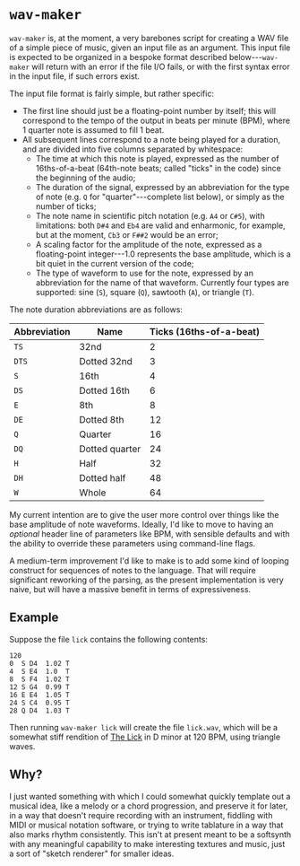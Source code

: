 # `wav-maker`

`wav-maker` is, at the moment, a very barebones script for creating a WAV file
of a simple piece of music, given an input file as an argument. This input file
is expected to be organized in a bespoke format described below---`wav-maker`
will return with an error if the file I/O fails, or with the first syntax error
in the input file, if such errors exist.

The input file format is fairly simple, but rather specific:

- The first line should just be a floating-point number by itself; this will
correspond to the tempo of the output in beats per minute (BPM), where 1 quarter
note is assumed to fill 1 beat.
- All subsequent lines correspond to a note being played for a duration, and are
divided into five columns separated by whitespace:
    - The time at which this note is played, expressed as the number of
    16ths-of-a-beat (64th-note beats; called "ticks" in the code) since the
    beginning of the audio;
    - The duration of the signal, expressed by an abbreviation for the type of
    note (e.g. `Q` for "quarter"---complete list below), or simply as the number
    of ticks;
    - The note name in scientific pitch notation (e.g. `A4` or `C#5`), with
    limitations: both `D#4` and `Eb4` are valid and enharmonic, for example,
    but at the moment, `Cb3` or `F##2` would be an error;
    - A scaling factor for the amplitude of the note, expressed as a
    floating-point integer---1.0 represents the base amplitude, which is a bit
    quiet in the current version of the code;
    - The type of waveform to use for the note, expressed by an abbreviation for
    the name of that waveform. Currently four types are supported: sine (`S`),
    square (`Q`), sawtooth (`A`), or triangle (`T`).

The note duration abbreviations are as follows:

| Abbreviation | Name           | Ticks (16ths-of-a-beat) |
|--------------|----------------|-------------------------|
| `TS`         | 32nd           | 2                       |
| `DTS`        | Dotted 32nd    | 3                       |
| `S`          | 16th           | 4                       |
| `DS`         | Dotted 16th    | 6                       |
| `E`          | 8th            | 8                       |
| `DE`         | Dotted 8th     | 12                      |
| `Q`          | Quarter        | 16                      |
| `DQ`         | Dotted quarter | 24                      |
| `H`          | Half           | 32                      |
| `DH`         | Dotted half    | 48                      |
| `W`          | Whole          | 64                      |

My current intention are to give the user more control over things like the base
amplitude of note waveforms. Ideally, I'd like to move to having an *optional*
header line of parameters like BPM, with sensible defaults and with the ability
to override these parameters using command-line flags.

A medium-term improvement I'd like to make is to add some kind of looping
construct for sequences of notes to the language. That will require significant
reworking of the parsing, as the present implementation is very naive, but will
have a massive benefit in terms of expressiveness.

## Example

Suppose the file `lick` contains the following contents:

```
120
0  S D4  1.02 T
4  S E4  1.0  T
8  S F4  1.02 T
12 S G4  0.99 T
16 E E4  1.05 T
24 S C4  0.95 T
28 Q D4  1.03 T
```

Then running `wav-maker lick` will create the file `lick.wav`, which will be a
somewhat stiff rendition of [The Lick](https://www.youtube.com/watch?v=krDxhnaKD7Q)
in D minor at 120 BPM, using triangle waves.

## Why?

I just wanted something with which I could somewhat quickly template out a
musical idea, like a melody or a chord progression, and preserve it for later,
in a way that doesn't require recording with an instrument, fiddling with MIDI
or musical notation software, or trying to write tablature in a way that also
marks rhythm consistently. This isn't at present meant to be a softsynth with
any meaningful capability to make interesting textures and music, just a sort of
"sketch renderer" for smaller ideas.
